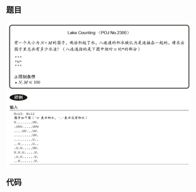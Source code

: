 ## 题目

![image](https://github.com/liusiqincoder/-oj-/blob/master/tiaozhanchengxusheji/picture/%E8%BF%B7%E5%AE%AB%E7%9A%84%E6%9C%80%E7%9F%AD%E8%B7%AF%E5%BE%84.png)

##  代码

```java

```
